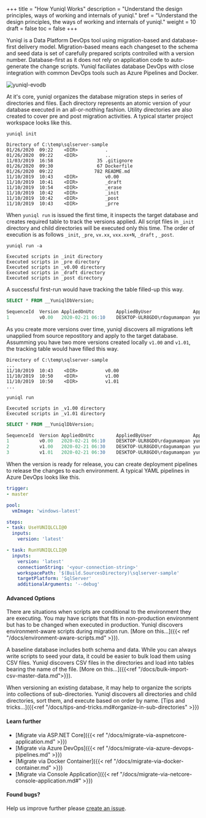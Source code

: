 +++
title = "How Yuniql Works"
description = "Understand the design principles, ways of working and internals of yuniql."
bref = "Understand the design principles, the ways of working and internals of yuniql."
weight = 10
draft = false
toc = false
+++

Yuniql is a Data Platform DevOps tool using migration-based and database-first delivery model. Migration-based means each changeset to the schema and seed data is set of carefully prepared scripts controlled with a version number. Database-first as it does not rely on application code to auto-generate the change scripts. Yuniql faciliates database DevOps with close integration with common DevOps tools such as Azure Pipelines and Docker.

![yuniql-evodb](/images/evodb-01.png)

At it's core, yuniql organizes the database migration steps in series of directories and files. Each directory represents an atomic version of your database executed in an all-or-nothing fashion. Utility directories are also created to cover pre and post migration activities. A typical starter project workspace looks like this.

```shell
yuniql init
```

```shell
Directory of C:\temp\sqlserver-sample
01/26/2020  09:22    <DIR>          .
01/26/2020  09:22    <DIR>          ..
11/03/2019  16:58                35 .gitignore
01/26/2020  09:30                67 Dockerfile
01/26/2020  09:22               782 README.md
11/10/2019  10:43    <DIR>          v0.00
11/10/2019  10:41    <DIR>          _draft
11/10/2019  10:54    <DIR>          _erase
11/10/2019  10:42    <DIR>          _init
11/10/2019  10:42    <DIR>          _post
11/10/2019  10:43    <DIR>          _prre
```

When `yuniql run` is issued the first time, it inspects the target database and creates required table to track the versions applied. All script files in `_init` directory and child directories will be executed only this time. The order of execution is as follows `_init`, `_pre`, `vx.xx`, `vxx.xx+N`, `_draft` , `_post`.

```shell
yuniql run -a

Executed scripts in _init directory
Executed scripts in _pre directory
Executed scripts in _v0.00 directory
Executed scripts in _draft directory
Executed scripts in _post directory
```

A successful first-run would have tracking the table filled-up this way.

```sql
SELECT * FROM __YuniqlDbVersion;

SequenceId	Version	AppliedOnUtc	    AppliedByUser	            AppliedByTool	AppliedByToolVersion
1	        v0.00	2020-02-21 06:10    DESKTOP-ULR8GDO\rdagumampan	yuniql-cli	    v0.350.0.0
```

As you create more versions over time, yuniql discovers all migrations left unapplied from source repostitory and apply to the target database. Assumming you have two more versions created locally `v1.00` and `v1.01`, the tracking table would have filled this way.

```shell
Directory of C:\temp\sqlserver-sample
...
11/10/2019  10:43    <DIR>          v0.00
11/10/2019  10:50    <DIR>          v1.00
11/10/2019  10:50    <DIR>          v1.01
...
```

```shell
yuniql run

Executed scripts in _v1.00 directory
Executed scripts in _v1.01 directory
```

```sql
SELECT * FROM __YuniqlDbVersion;

SequenceId	Version	AppliedOnUtc	    AppliedByUser	            AppliedByTool	AppliedByToolVersion
1	        v0.00	2020-02-21 06:10	DESKTOP-ULR8GDO\rdagumampan	yuniql-cli	    v0.350.0.0
2	        v1.00	2020-02-21 06:30	DESKTOP-ULR8GDO\rdagumampan	yuniql-cli	    v0.350.0.0
3	        v1.01	2020-02-21 06:30	DESKTOP-ULR8GDO\rdagumampan	yuniql-cli	    v0.350.0.0
```

When the version is ready for release, you can create deployment pipelines to release the changes to each environment. A typical YAML pipelines in Azure DevOps looks like this.


```yaml
trigger:
- master

pool:
  vmImage: 'windows-latest'

steps:
- task: UseYUNIQLCLI@0
  inputs:
    version: 'latest'

- task: RunYUNIQLCLI@0
  inputs:
    version: 'latest'
    connectionString: '<your-connection-string>'
    workspacePath: '$(Build.SourcesDirectory)\sqlserver-sample'
    targetPlatform: 'SqlServer'
    additionalArguments: '--debug'
```



#### Advanced Options

There are situations when scripts are conditional to the environment they are executing. You may have scripts that fits in non-production environment but has to be changed when executed in production. Yuniql discovers environment-aware scripts during migration run. [More on this...]({{< ref "/docs/environment-aware-scripts.md" >}}). 

A baseline database includes both schema and data. While you can always write scripts to seed your data, it could be easier to bulk load them using CSV files. Yuniql discovers CSV files in the directories and load into tables bearing the name of the file. [More on this...]({{<ref "/docs/bulk-import-csv-master-data.md">}}).

When versioning an existing database, it may help to organize the scripts into collections of sub-directories. Yuniql discovers all directories and child directories, sort them, and execute based on order by name. [Tips and tricks...]({{<ref "/docs/tips-and-tricks.md#organize-in-sub-directories" >}})

#### Learn further

* [Migrate via ASP.NET Core]({{< ref "/docs/migrate-via-aspnetcore-application.md" >}})
* [Migrate via Azure DevOps]({{< ref "/docs/migrate-via-azure-devops-pipelines.md" >}})
* [Migrate via Docker Container]({{< ref "/docs/migrate-via-docker-container.md" >}})
* [Migrate via Console Application]({{< ref "/docs/migrate-via-netcore-console-application.md#" >}})

#### Found bugs?

Help us improve further please [create an issue](https://github.com/rdagumampan/yuniql/issues/new).
